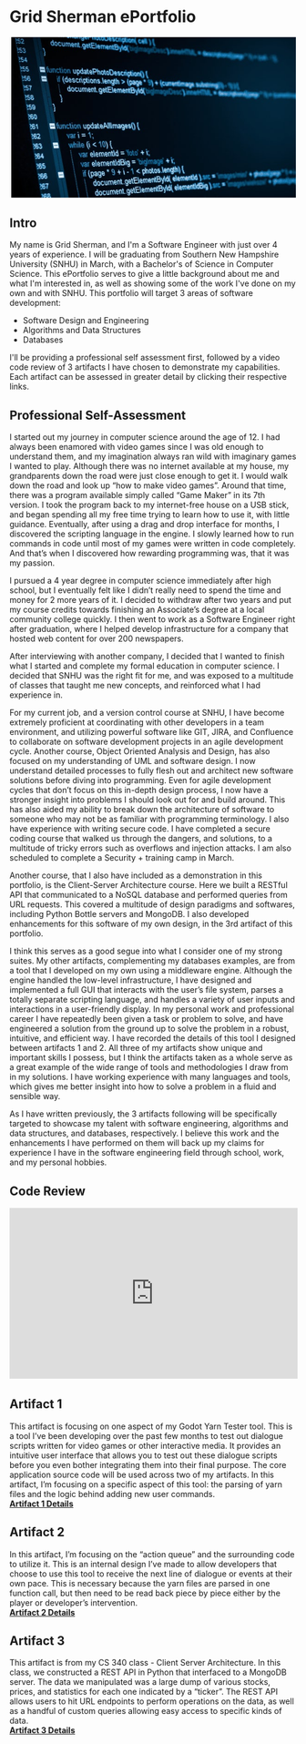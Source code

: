 # Grid Sherman ePortfolio
<img src="/assets/progr.jpg" width="500" style="margin-left:3px;">

## Intro
My name is Grid Sherman, and I'm a Software Engineer with just over 4 years of experience. I will be graduating from Southern New Hampshire University (SNHU) in March, with a Bachelor's of Science in Computer Science. This ePortfolio serves to give a little background about me and what I'm interested in, as well as showing some of the work I've done on my own and with SNHU.
This portfolio will target 3 areas of software development:

- Software Design and Engineering
- Algorithms and Data Structures
- Databases

I'll be providing a professional self assessment first, followed by a video code review of 3 artifacts I have chosen to demonstrate my capabilities. Each artifact can be assessed in greater detail by clicking their respective links.

## Professional Self-Assessment
I started out my journey in computer science around the age of 12. I had always been enamored with video games since I was old enough to understand them, and my imagination always ran wild with imaginary games I wanted to play. Although there was no internet available at my house, my grandparents down the road were just close enough to get it. I would walk down the road and look up “how to make video games”. Around that time, there was a program available simply called “Game Maker” in its 7th version. I took the program back to my internet-free house on a USB stick, and began spending all my free time trying to learn how to use it, with little guidance. Eventually, after using a drag and drop interface for months, I discovered the scripting language in the engine. I slowly learned how to run commands in code until most of my games were written in code completely. And that’s when I discovered how rewarding programming was, that it was my passion.

I pursued a 4 year degree in computer science immediately after high school, but I eventually felt like I didn’t really need to spend the time and money for 2 more years of it. I decided to withdraw after two years and put my course credits towards finishing an Associate’s degree at a local community college quickly. I then went to work as a Software Engineer right after graduation, where I helped develop infrastructure for a company that hosted web content for over 200 newspapers.

After interviewing with another company, I decided that I wanted to finish what I started and complete my formal education in computer science. I decided that SNHU was the right fit for me, and was exposed to a multitude of classes that taught me new concepts, and reinforced what I had experience in.

For my current job, and a version control course at SNHU, I have become extremely proficient at coordinating with other developers in a team environment, and utilizing powerful software like GIT, JIRA, and Confluence to collaborate on software development projects in an agile development cycle. Another course, Object Oriented Analysis and Design, has also focused on my understanding of UML and software design. I now understand detailed processes to fully flesh out and architect new software solutions before diving into programming. Even for agile development cycles that don’t focus on this in-depth design process, I now have a stronger insight into problems I should look out for and build around. This has also aided my ability to break down the architecture of software to someone who may not be as familiar with programming terminology. I also have experience with writing secure code. I have completed a secure coding course that walked us through the dangers, and solutions, to a multitude of tricky errors such as overflows and injection attacks. I am also scheduled to complete a Security + training camp in March.

Another course, that I also have included as a demonstration in this portfolio, is the Client-Server Architecture course. Here we built a RESTful API that communicated to a NoSQL database and performed queries from URL requests. This covered a multitude of design paradigms and softwares, including Python Bottle servers and MongoDB. I also developed enhancements for this software of my own design, in the 3rd artifact of this portfolio. 

I think this serves as a good segue into what I consider one of my strong suites. My other artifacts, complementing my databases examples, are from a tool that I developed on my own using a middleware engine. Although the engine handled the low-level infrastructure, I have designed and implemented a full GUI that interacts with the user’s file system, parses a totally separate scripting language, and handles a variety of user inputs and interactions in a user-friendly display. In my personal work and professional career I have repeatedly been given a task or problem to solve, and have engineered a solution from the ground up to solve the problem in a robust, intuitive, and efficient way. I have recorded the details of this tool I designed between artifacts 1 and 2. All three of my artifacts show unique and important skills I possess, but I think the artifacts taken as a whole serve as a great example of the wide range of tools and methodologies I draw from in my solutions. I have working experience with many languages and tools, which gives me better insight into how to solve a problem in a fluid and sensible way.

As I have written previously, the 3 artifacts following will be specifically targeted to showcase my talent with software engineering, algorithms and data structures, and databases, respectively. I believe this work and the enhancements I have performed on them will back up my claims for experience I have in the software engineering field through school, work, and my personal hobbies.

## Code Review
<iframe width="506" height="300" src="https://www.youtube.com/embed/2Z_dmXj3cAo" frameborder="0" allow="accelerometer; autoplay; encrypted-media; gyroscope; picture-in-picture" allowfullscreen></iframe>

## Artifact 1
This artifact is focusing on one aspect of my Godot Yarn Tester tool. This is a tool I’ve been developing over the past few months to test out dialogue scripts written for video games or other interactive media. It provides an intuitive user interface that allows you to test out these dialogue scripts before you even bother integrating them into their final purpose. The core application source code will be used across two of my artifacts. In this artifact, I’m focusing on a specific aspect of this tool: the parsing of yarn files and the logic behind adding new user commands.  
[**Artifact 1 Details**](pages/artifact1.md)

## Artifact 2 
In this artifact, I’m focusing on the “action queue” and the surrounding code to utilize it. This is an internal design I’ve made to allow developers that choose to use this tool to receive the next line of dialogue or events at their own pace. This is necessary because the yarn files are parsed in one function call, but then need to be read back piece by piece either by the player or developer’s intervention.  
[**Artifact 2 Details**](pages/artifact2.md)

## Artifact 3
This artifact is from my CS 340 class - Client Server Architecture. In this class, we constructed a REST API in Python that interfaced to a MongoDB server. The data we manipulated was a large dump of various stocks, prices, and statistics for each one indicated by a “ticker”. The REST API allows users to hit URL endpoints to perform operations on the data, as well as a handful of custom queries allowing easy access to specific kinds of data.  
[**Artifact 3 Details**](pages/artifact3.md)
